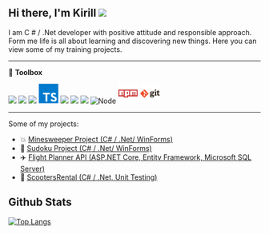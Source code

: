 <h2>Hi there, I'm Kirill <img
src="https://github.com/blackcater/blackcater/raw/main/images/Hi.gif" height="32" /></h2>

I am C # / .Net developer with positive attitude and responsible approach. Form me life is all about learning and discovering new things. Here you can view some of my training projects.

---

🧰 **Toolbox**

<img src="https://cdn.jsdelivr.net/gh/devicons/devicon/icons/csharp/csharp-original.svg" width="40px"/> <img src="https://cdn.jsdelivr.net/gh/devicons/devicon/icons/dotnetcore/dotnetcore-original.svg" width="40px"/> <img src="https://cdn.jsdelivr.net/gh/devicons/devicon/icons/javascript/javascript-original.svg" width="40px"/> <img src="https://github.com/devicons/devicon/blob/master/icons/typescript/typescript-plain.svg" alt="TS" width="40"/> <img src="https://cdn.jsdelivr.net/gh/devicons/devicon/icons/html5/html5-original.svg" width="40px"/> <img src="https://cdn.jsdelivr.net/gh/devicons/devicon/icons/css3/css3-original.svg" width="40px"/> <img src="https://avatars.githubusercontent.com/u/139426?v=4" width="40px"/> <img src="https://cdn.worldvectorlogo.com/logos/nodejs-1.svg" alt="Node" width="50" height="40"> <img src="https://github.com/devicons/devicon/blob/master/icons/npm/npm-original-wordmark.svg" alt="npm" width="40"> <img src="https://github.com/devicons/devicon/blob/master/icons/git/git-original-wordmark.svg" alt="Git" width="40">

---

Some of my projects:
- 💥 [Minesweeper Project (C# / .Net/ WinForms)](https://github.com/KirillTopchy/c-sharp-syllabus-KirillTopchy/tree/main/csharp-basics/exercises/MiniProjects/Minesweeper)
- 🔢 [Sudoku Project (C# / .Net/ WinForms)](https://github.com/KirillTopchy/SudokuProject)
- ✈️ [Flight Planner API (ASP.NET Core, Entity Framework, Microsoft SQL Server)](https://github.com/KirillTopchy/FlightPlanner)
- 🚧 [ScootersRental (C# / .Net, Unit Testing)](https://github.com/KirillTopchy/ScooterRentalService)

## Github Stats
[![Top Langs](https://github-readme-stats.vercel.app/api/top-langs/?username=KirillTopchy&hide_title=true&layout=compact)](https://github.com/KirillTopchy?tab=repositories)

<!--

Here are some ideas to get you started:

- 🔭 I’m currently working on ...
- 🌱 I’m currently learning ...
- 👯 I’m looking to collaborate on ...
- 🤔 I’m looking for help with ...
- 💬 Ask me about ...
- 📫 How to reach me: ...
- 😄 Pronouns: ...
- ⚡ Fun fact: ...
🛴
-->

